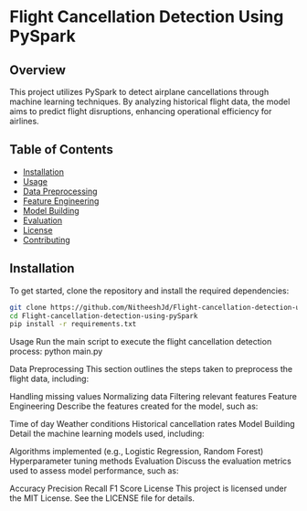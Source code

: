 # Flight Cancellation Detection Using PySpark

## Overview
This project utilizes PySpark to detect airplane cancellations through machine learning techniques. By analyzing historical flight data, the model aims to predict flight disruptions, enhancing operational efficiency for airlines.

## Table of Contents
- [Installation](#installation)
- [Usage](#usage)
- [Data Preprocessing](#data-preprocessing)
- [Feature Engineering](#feature-engineering)
- [Model Building](#model-building)
- [Evaluation](#evaluation)
- [License](#license)
- [Contributing](#contributing)

## Installation
To get started, clone the repository and install the required dependencies:

```bash
git clone https://github.com/NitheeshJd/Flight-cancellation-detection-using-pySpark.git
cd Flight-cancellation-detection-using-pySpark
pip install -r requirements.txt
```


Usage
Run the main script to execute the flight cancellation detection process:
python main.py

Data Preprocessing
This section outlines the steps taken to preprocess the flight data, including:

Handling missing values
Normalizing data
Filtering relevant features
Feature Engineering
Describe the features created for the model, such as:

Time of day
Weather conditions
Historical cancellation rates
Model Building
Detail the machine learning models used, including:

Algorithms implemented (e.g., Logistic Regression, Random Forest)
Hyperparameter tuning methods
Evaluation
Discuss the evaluation metrics used to assess model performance, such as:

Accuracy
Precision
Recall
F1 Score
License
This project is licensed under the MIT License. See the LICENSE file for details.



